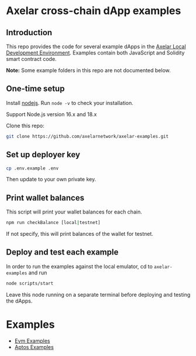# Axelar cross-chain dApp examples

## Introduction

This repo provides the code for several example dApps in the [Axelar Local Development Environment](https://github.com/axelarnetwork/axelar-local-dev). Examples contain both JavaScript and Solidity smart contract code.

**Note:** Some example folders in this repo are not documented below.

## One-time setup

Install [nodejs](https://nodejs.org/en/download/). Run `node -v` to check your installation.

Support Node.js version 16.x and 18.x

Clone this repo:

```bash
git clone https://github.com/axelarnetwork/axelar-examples.git
```

## Set up deployer key

```bash
cp .env.example .env
```

Then update to your own private key.

## Print wallet balances

This script will print your wallet balances for each chain.

```bash
npm run checkBalance [local|testnet]
```

If not specify, this will print balances of the wallet for testnet.

## Deploy and test each example

In order to run the examples against the local emulator, cd to `axelar-examples` and run

```bash
node scripts/start
```

Leave this node running on a separate terminal before deploying and testing the dApps.

# Examples

-   [Evm Examples](/examples/evm/)
-   [Aptos Examples](/examples/aptos/)
